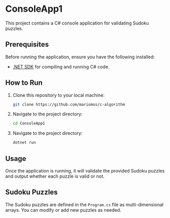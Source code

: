 # ConsoleApp1

This project contains a C# console application for validating Sudoku puzzles.

## Prerequisites

Before running the application, ensure you have the following installed:

- [.NET SDK](https://dotnet.microsoft.com/download) for compiling and running C# code.

## How to Run

1. Clone this repository to your local machine:

   ```bash
   git clone https://github.com/mariomos/c-algorithm
   
   
2.  Navigate to the project directory:

    ```bash
    cd ConsoleApp1
    
3.  Navigate to the project directory:

    ```bash
    dotnet run
    
## Usage

Once the application is running, it will validate the provided Sudoku puzzles and output whether each puzzle is valid or not.

## Sudoku Puzzles
The Sudoku puzzles are defined in the `Program.cs` file as multi-dimensional arrays. You can modify or add new puzzles as needed.
    
